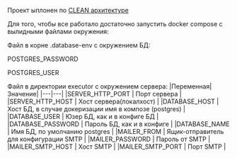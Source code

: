 Проект ыплонен по [CLEAN архитектуре](https://github.com/alfssobsd/notes/blob/master/golang/arch/golang_arch_description.md) 

Для того, чтобы все работало достаточно запустить docker compose c вылидными файлами окружения:

Файл в корне .database-env c окружением БД:

POSTGRES_PASSWORD

POSTGRES_USER

Файл в директории executor с окружением сервера: 
|Переменная| Значение|
|---|---|
|SERVER_HTTP_PORT   | Порт сервера |
|SERVER_HTTP_HOST   | Хост сервера(локалхост) |
|DATABASE_HOST      | Хост БД, в случае докеризации имя в композе (postgres) |
|DATABASE_USER      | Юзер БД, как и в конфиге БД |
|DATABASE_PASSWORD  | Пароль БД, как и в конфиге |
|DATABASE_NAME      | Имя БД, по умолчанию postgres |
|MAILER_FROM        | Ящик-отправитель для конфигурации SMTP |
|MAILER_PASSWORD    | Пароль от SMTP |
|MAILER_SMTP_HOST   | Хост SMTP |
|MAILER_SMTP_PORT   | Порт SMTP |
